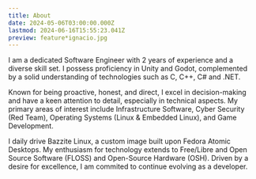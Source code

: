 ```yaml
---
title: About
date: 2024-05-06T03:00:00.000Z
lastmod: 2024-06-16T15:55:23.041Z
preview: feature*ignacio.jpg
---
```

I am a dedicated Software Engineer with 2 years of experience and a diverse skill set.
I possess proficiency in Unity and Godot, complemented by a solid understanding of technologies such as C, C++, C# and .NET.

Known for being proactive, honest, and direct, I excel in decision-making and have a keen attention to detail, especially in technical aspects. My primary areas of interest include Infrastructure Software, Cyber Security (Red Team), Operating Systems (Linux & Embedded Linux), and Game Development.

I daily drive Bazzite Linux, a custom image built upon Fedora Atomic Desktops. My enthusiasm for technology extends to Free/Libre and Open Source Software (FLOSS) and Open-Source Hardware (OSH).
Driven by a desire for excellence, I am commited to continue evolving as a developer.